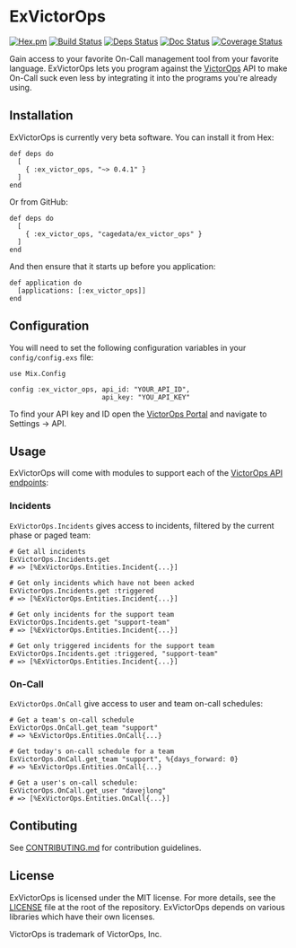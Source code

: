 # ExVictorOps

[![Hex.pm](https://img.shields.io/hexpm/v/ex_victor_ops.svg)](https://hex.pm/packages/ex_victor_ops)
[![Build Status](https://travis-ci.org/cagedata/ex_victor_ops.svg?branch=master)](https://travis-ci.org/cagedata/ex_victor_ops)
[![Deps Status](https://beta.hexfaktor.org/badge/all/github/cagedata/ex_victor_ops.svg)](https://beta.hexfaktor.org/github/cagedata/ex_victor_ops)
[![Doc Status](https://inch-ci.org/github/cagedata/ex_victor_ops.svg?branch=master)](https://inch-ci.org/github/cagedata/ex_victor_ops)
[![Coverage Status](https://coveralls.io/repos/github/cagedata/ex_victor_ops/badge.svg?branch=)](https://coveralls.io/github/cagedata/ex_victor_ops?branch=)


Gain access to your favorite On-Call management tool from your favorite language. ExVictorOps lets
you program against the [VictorOps](http://victorops.com) API to make On-Call suck even less by integrating it into the
programs you're already using.

## Installation

ExVictorOps is currently very beta software. You can install it from Hex:

    def deps do
      [
        { :ex_victor_ops, "~> 0.4.1" }
      ]
    end

Or from GitHub:

    def deps do
      [
        { :ex_victor_ops, "cagedata/ex_victor_ops" }
      ]
    end

And then ensure that it starts up before you application:

    def application do
      [applications: [:ex_victor_ops]]
    end

## Configuration

You will need to set the following configuration variables in your `config/config.exs` file:

    use Mix.Config

    config :ex_victor_ops, api_id: "YOUR_API_ID",
                           api_key: "YOU_API_KEY"

To find your API key and ID open the [VictorOps Portal](https://portal.victorops.com) and navigate to Settings -> API.

## Usage

ExVictorOps will come with modules to support each of the [VictorOps API endpoints](portal.victorops.com/public/api-docs.html):

### Incidents

`ExVictorOps.Incidents` gives access to incidents, filtered by the current
phase or paged team:

    # Get all incidents
    ExVictorOps.Incidents.get
    # => [%ExVictorOps.Entities.Incident{...}]

    # Get only incidents which have not been acked
    ExVictorOps.Incidents.get :triggered
    # => [%ExVictorOps.Entities.Incident{...}]

    # Get only incidents for the support team
    ExVictorOps.Incidents.get "support-team"
    # => [%ExVictorOps.Entities.Incident{...}]

    # Get only triggered incidents for the support team
    ExVictorOps.Incidents.get :triggered, "support-team"
    # => [%ExVictorOps.Entities.Incident{...}]

### On-Call

`ExVictorOps.OnCall` give access to user and team on-call schedules:

    # Get a team's on-call schedule
    ExVictorOps.OnCall.get_team "support"
    # => %ExVictorOps.Entities.OnCall{...}

    # Get today's on-call schedule for a team
    ExVictorOps.OnCall.get_team "support", %{days_forward: 0}
    # => %ExVictorOps.Entities.OnCall{...}

    # Get a user's on-call schedule:
    ExVictorOps.OnCall.get_user "davejlong"
    # => [%ExVictorOps.Entities.OnCall{...}]

## Contibuting

See [CONTRIBUTING.md](CONTIBUTING.MD) for contribution guidelines.

## License

ExVictorOps is licensed under the MIT license. For more details, see the [LICENSE](LICENSE) file at the root of the repository. ExVictorOps depends on various libraries which have their own licenses.

VictorOps is trademark of VictorOps, Inc.
